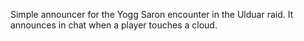 Simple announcer for the Yogg Saron encounter in the Ulduar raid. It announces in chat when a player touches a cloud.